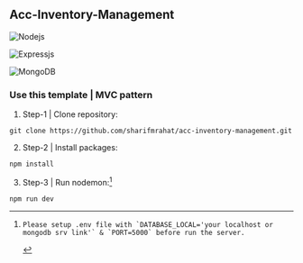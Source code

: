 ## Acc-Inventory-Management

![Nodejs](https://img.shields.io/badge/Node_JS-339933?style=for-the-badge&logo=nodedotjs&logoColor=white)

![Expressjs](https://img.shields.io/badge/Express-4e4e4e?style=for-the-badge&logo=express&logoColor=white)

![MongoDB](https://img.shields.io/badge/MongoDB-4EA94B?style=for-the-badge&logo=mongodb&logoColor=white)

### Use this template | MVC pattern

1. Step-1 | Clone repository:

`git clone https://github.com/sharifmrahat/acc-inventory-management.git`

2. Step-2 | Install packages:

`npm install`

3. Step-3 | Run nodemon:[^note]

`npm run dev`

[^note]:
        Please setup .env file with `DATABASE_LOCAL='your localhost or mongodb srv link'` & `PORT=5000` before run the server.
